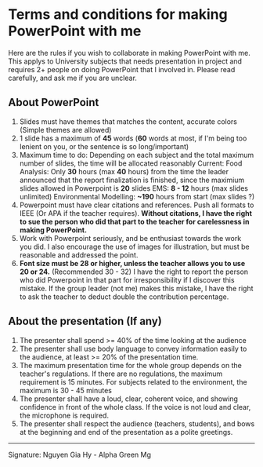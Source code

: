# Terms and conditions for making PowerPoint with me

Here are the rules if you wish to collaborate in making PowerPoint with me. This applys to University subjects that needs presentation in project and requires 2+ people on doing PowerPoint that I involved in. Please read carefully, and ask me if you are unclear.

## About PowerPoint

1. Slides must have themes that matches the content, accurate colors (Simple themes are allowed)
2. 1 slide has a maximum of **45** words (**60** words at most, if I'm being too lenient on you, or the sentence is so long/important)
3. Maximum time to do: Depending on each subject and the total maximum number of slides, the time will be allocated reasonably
Current:
Food Analysis: Only **30** hours (max **40** hours) from the time the leader announced that the report finalization is finished, since the maximium slides allowed in Powerpoint is **20** slides
EMS: **8 - 12** hours (max slides unlimited)
Environmental Modelling: **~190** hours from start (max slides ?)
5. Powerpoint must have clear citations and references. Push all formats to IEEE (Or APA if the teacher requires). **Without citations, I have the right to sue the person who did that part to the teacher for carelessness in making PowerPoint.**
6. Work with Powerpoint seriously, and be enthusiast towards the work you did. I also encourage the use of images for illustration, but must be reasonable and addressed the point.
7. **Font size must be 28 or higher, unless the teacher allows you to use 20 or 24.** (Recommended 30 - 32) I have the right to report the person who did Powerpoint in that part for irresponsibility if I discover this mistake. If the group leader (not me) makes this mistake, I have the right to ask the teacher to deduct double the contribution percentage.

## About the presentation (If any)
1. The presenter shall spend >= 40% of the time looking at the audience
2. The presenter shall use body language to convey information easily to the audience, at least >= 20% of the presentation time. 
3. The maximum presentation time for the whole group depends on the teacher's regulations. If there are no regulations, the maximum requirement is 15 minutes. For subjects related to the environment, the maximum is 30 - 45 minutes
4. The presenter shall have a loud, clear, coherent voice, and showing confidence in front of the whole class. If the voice is not loud and clear, the microphone is required.
5. The presenter shall respect the audience (teachers, students), and bows at the beginning and end of the presentation as a polite greetings.

---

Signature: Nguyen Gia Hy - Alpha Green Mg
